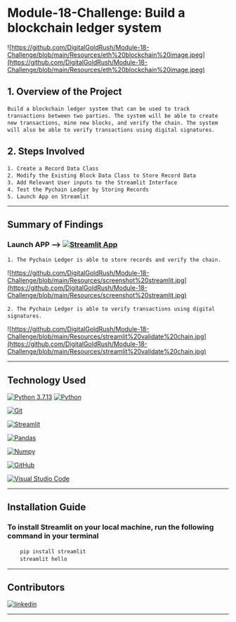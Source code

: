 # Module-18-Challenge: Build a blockchain ledger system

![https://github.com/DigitalGoldRush/Module-18-Challenge/blob/main/Resources/eth%20blockchain%20image.jpeg](https://github.com/DigitalGoldRush/Module-18-Challenge/blob/main/Resources/eth%20blockchain%20image.jpeg)

## 1. Overview of the Project

    Build a blockchain ledger system that can be used to track transactions between two parties. The system will be able to create new transactions, mine new blocks, and verify the chain. The system will also be able to verify transactions using digital signatures.

## 2. Steps Involved

    1. Create a Record Data Class
    2. Modify the Existing Block Data Class to Store Record Data
    3. Add Relevant User inputs to the Streamlit Interface
    4. Test the Pychain Ledger by Storing Records
    5. Launch App on Streamlit
---

## Summary of Findings

### Launch APP --> [![Streamlit App](https://static.streamlit.io/badges/streamlit_badge_black_white.svg)](https://digitalgoldrush-module-18-challenge-mod-18-challenge-w8dpyv.streamlitapp.com/)


    1. The Pychain Ledger is able to store records and verify the chain.

![https://github.com/DigitalGoldRush/Module-18-Challenge/blob/main/Resources/screenshot%20streamlit.jpg](https://github.com/DigitalGoldRush/Module-18-Challenge/blob/main/Resources/screenshot%20streamlit.jpg)

    2. The Pychain Ledger is able to verify transactions using digital signatures.

![https://github.com/DigitalGoldRush/Module-18-Challenge/blob/main/Resources/streamlit%20validate%20chain.jpg](https://github.com/DigitalGoldRush/Module-18-Challenge/blob/main/Resources/streamlit%20validate%20chain.jpg)

---

## Technology Used

[![Python 3.7.13](https://img.shields.io/badge/python-3670A0?style=for-the-badge&logo=python&logoColor=ffdd54)]([https://www.python.org/downloads/release/python-3912/)
[![Python](https://img.shields.io/badge/Python-3.9.12-blue)](https://www.python.org/downloads/release/python-3912/)

[![Git](https://img.shields.io/badge/Git-F05032?style=for-the-badge&logo=git&logoColor=white)](https://git-scm.com/)

[![Streamlit](https://img.shields.io/badge/Streamlit-0.88.0-3670A0?style=for-the-badge&logo=Streamlit&logoColor=ffdd54)](https://streamlit.io/)

[![Pandas](https://img.shields.io/badge/Pandas-1.3.2-3670A0?style=for-the-badge&logo=Pandas&logoColor=ffdd54)](https://pandas.pydata.org/)

[![Numpy](https://img.shields.io/badge/Numpy-1.21.2-3670A0?style=for-the-badge&logo=Numpy&logoColor=ffdd54)](https://numpy.org/)

[![GitHub](https://img.shields.io/badge/github-%23121011.svg?style=for-the-badge&logo=github&logoColor=white)](https://github.com/DigitalGoldRush?tab=repositories)

[![Visual Studio Code](https://img.shields.io/badge/Visual%20Studio%20Code-007ACC?style=for-the-badge&logo=visual-studio-code&logoColor=white)](https://code.visualstudio.com/)

---

## Installation Guide

### To install Streamlit on your local machine, run the following command in your terminal

```bash
    pip install streamlit
    streamlit hello
```

---

## Contributors

[![linkedin](https://img.shields.io/badge/Michael_Dionne-LinkedIn-blue)](https://www.linkedin.com/in/michael-dionne-b2a1b61b/)

---
